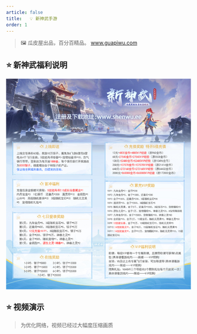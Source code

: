 ```yaml
---
article: false
title:   💡 新神武手游
order: 1
---
```


> 🖼️ 瓜皮屋出品，百分百精品。   www.guapiwu.com

## ⭐ 新神武福利说明

![](/img/新神武福利说明.jpg "(点击图片放大)")

## ⭐ 视频演示

>  为优化网络，视频已经过大幅度压缩画质
<VideoPlayer src="/img/19c7a9dfc9a18b2ab0a61992721cbb59.mp4" />

